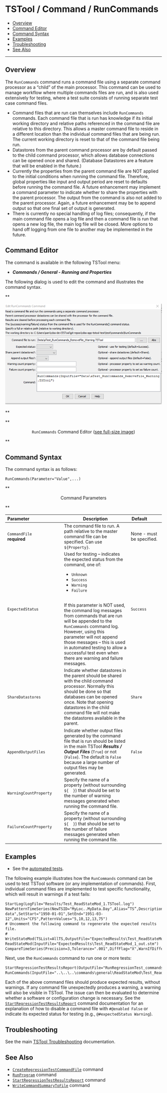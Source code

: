 # TSTool / Command / RunCommands #

*   [Overview](#overview)
*   [Command Editor](#command-editor)
*   [Command Syntax](#command-syntax)
*   [Examples](#examples)
*   [Troubleshooting](#troubleshooting)
*   [See Also](#see-also)

-------------------------

## Overview ##

The `RunCommands` command runs a command file using a separate command processor as a “child” of the main processor.
This command can be used to manage workflow where multiple commands files are run,
and is also used extensively for testing, where a test suite consists of running separate test case command files.

*   Command files that are run can themselves include `RunCommands` commands.
    Each command file that is run has knowledge if its initial working directory and
    relative paths referenced in the command file are relative to this directory.
    This allows a master command file to reside in a different location than the individual command files that are being run.
    The current working directory is reset to that of the command file being run.
*   Datastores from the parent command processor are by default passed to the child command processor,
    which allows database connections can be opened once and shared.
    (Database Datastores are a feature that will be enabled in the future.)
*   Currently the properties from the parent command file are NOT applied to the
    initial conditions when running the command file.
    Therefore, global properties like input and output period are reset to defaults before running the command file.
    A future enhancement may implement a command parameter to indicate whether to share the properties with the parent processor.
    The output from the command is also not added to the parent processor.
    Again, a future enhancement may be to append output so that one final set of output is generated.
*   There is currently no special handling of log files; consequently,
    if the main command file opens a log file and then a command file is run that opens a new log file,
    the main log file will be closed.
    More options to hand off logging from one file to another may be implemented in the future.

## Command Editor ##

The command is available in the following TSTool menu:

*   ***Commands / General - Running and Properties***

The following dialog is used to edit the command and illustrates the command syntax.

**<p style="text-align: center;">
![RunCommands command editor](RunCommands.png)
</p>**

**<p style="text-align: center;">
`RunCommands` Command Editor (<a href="../RunCommands.png">see full-size image</a>)
</p>**

## Command Syntax ##

The command syntax is as follows:

```text
RunCommands(Parameter="Value",...)
```
**<p style="text-align: center;">
Command Parameters
</p>**

| **Parameter**&nbsp;&nbsp;&nbsp;&nbsp;&nbsp;&nbsp;&nbsp;&nbsp;&nbsp;&nbsp;&nbsp;&nbsp;&nbsp;&nbsp;&nbsp;&nbsp;&nbsp;&nbsp;&nbsp;&nbsp;&nbsp;&nbsp;&nbsp;&nbsp;&nbsp;&nbsp; | **Description** | **Default**&nbsp;&nbsp;&nbsp;&nbsp;&nbsp;&nbsp;&nbsp;&nbsp;&nbsp;&nbsp; |
| --------------|-----------------|----------------- |
| `CommandFile`<br>**required** | The command file to run. A path relative to the master command file can be specified.  Can use `${Property}`. | None - must be specified. |
| `ExpectedStatus` | Used for testing – indicates the expected status from the command, one of: <ul><li>`Unknown`</li><li>`Success`</li><li>`Warning`</li><li>`Failure`</li></ul><br> If this parameter is NOT used, the command log messages from commands that are run will be appended to the `RunCommands` command log.  However, using this parameter will not append those messages – this is used in automated testing to allow a successful test even when there are warning and failure messages. | `Success` |
| `ShareDatastores` | Indicate whether datastores in the parent should be shared with the child command processor.  Normally this should be done so that databases can be opened once.  Note that opening datastores in the child command file will not make the datastores available in the parent. | `Share` |
| `AppendOutputFiles` | Indicate whether output files generated by the command file that is run should be listed in the main TSTool ***Results / Output Files*** (`True`) or not (`False`).  The default is `False` because a large number of output files may be generated. | `False` |
| `WarningCountProperty` | Specify the name of a property (without surrounding `${  }`) that should be set to the number of warning messages generated when running the command file. |  |
| `FailureCountProperty` | Specify the name of a property (without surrounding `${  }`) that should be set to the number of failure messages generated when running the command file. |  |

## Examples ##

* See the [automated tests](https://github.com/OpenCDSS/cdss-app-tstool-test/tree/master/test/commands/RunCommands).

The following example illustrates how the `RunCommands` command can be used to test TSTool software (or any implementation of commands).
First, individual command files are implemented to test specific functionality,
which will result in warnings if a test fails:

```
StartLog(LogFile="Results/Test_ReadStateMod_1.TSTool.log")
NewPatternTimeSeries(NewTSID="MyLoc..MyData.Day",Alias=”TS”,Description="Test data",SetStart="1950-01-01",SetEnd="1951-03-12",Units="CFS",PatternValues="5,10,12,13,75")
# Uncomment the following command to regenerate the expected results file.
# WriteStateMod(TSList=AllTS,OutputFile="ExpectedResults\Test_ReadStateMod_1_out.stm")
ReadStateMod(InputFile="ExpectedResults\Test_ReadStateMod_1_out.stm")
CompareTimeSeries(Precision=3,Tolerance=".001",DiffFlag="X",WarnIfDifferent=True)
```
Next, use the `RunCommands` command to run one or more tests:

```
StartRegressionTestResultsReport(OutputFile="RunRegressionTest_commands_general.TSTool.out.txt")
RunCommands(InputFile="..\..\..\commands\general\ReadStateMod\Test_ReadStateMod_1.TSTool")
```

Each of the above command files should produce expected results, without warnings.
If any command file unexpectedly produces a warning, a warning will also be visible in TSTool.
The issue can then be evaluated to determine whether a software or configuration change is necessary.
See the [`StartRegressionTestResultsReport`](../StartRegressionTestResultsReport/StartRegressionTestResultsReport.md)
command documentation for an explanation of how to disable a command file with `#@enabled False`
or indicate its expected status for testing (e.g., `@#expectedStatus Warning`).

## Troubleshooting ##

See the main [TSTool Troubleshooting](../../troubleshooting/troubleshooting.md) documentation.

## See Also ##

*   [`CreateRegressionTestCommandFile`](../CreateRegressionTestCommandFile/CreateRegressionTestCommandFile.md) command
*   [`RunProgram`](../RunProgram/RunProgram.md) command
*   [`StartRegressionTestResultsReport`](../StartRegressionTestResultsReport/StartRegressionTestResultsReport.md) command
*   [`WriteCommandSummaryToFile`](../WriteCommandSummaryToFile/WriteCommandSummaryToFile.md) command
